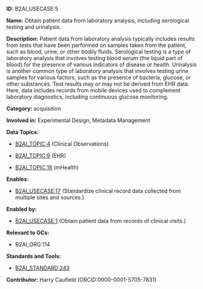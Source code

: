 **ID:** B2AI_USECASE:5

**Name:** Obtain patient data from laboratory analysis, including serological testing and urinalysis.

**Description:** Patient data from laboratory analysis typically includes results from tests that have been performed on samples taken from the patient, such as blood, urine, or other bodily fluids. Serological testing is a type of laboratory analysis that involves testing blood serum (the liquid part of blood) for the presence of various indicators of disease or health. Urinalysis is another common type of laboratory analysis that involves testing urine samples for various factors, such as the presence of bacteria, glucose, or other substances. Test results may or may not be derived from EHR data. Here, data includes records from mobile devices used to complement laboratory diagnostics, including continuous glucose monitoring.

**Category:** acquisition

**Involved in:** Experimental Design, Metadata Management

**Data Topics:**

- [B2AI_TOPIC:4](../topics/ClinicalObservations.markdown) (Clinical Observations)

- [B2AI_TOPIC:9](../topics/EHR.markdown) (EHR)

- [B2AI_TOPIC:18](../topics/mHealth.markdown) (mHealth)

**Enables:**

- [B2AI_USECASE:17](../usecases/standardize-clinical-record-data-collected-from-multiple-sites-and-sources.markdown) (Standardize clinical record data collected from multiple sites and sources.)

**Enabled by:**

- [B2AI_USECASE:1](../usecases/obtain-patient-data-from-records-of-clinical-visits.markdown) (Obtain patient data from records of clinical visits.)

**Relevant to GCs:**

- B2AI_ORG:114

**Standards and Tools:**

- [B2AI_STANDARD:243](https://b2ai.standards.synapse.org/Explore/Standard/DetailsPage?id=B2AI_STANDARD:243)

**Contributor:** Harry Caufield
 (ORCID:0000-0001-5705-7831)


